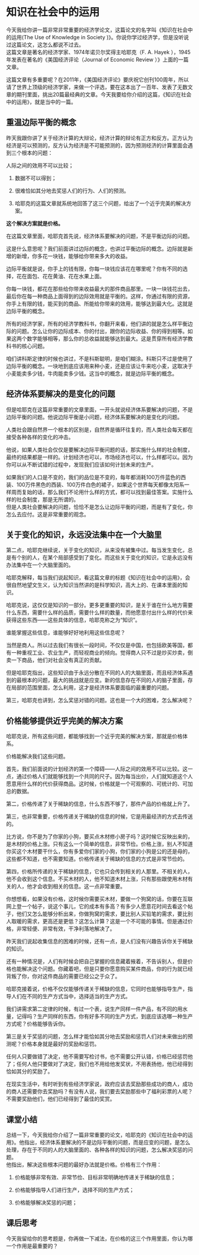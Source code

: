 # 知识在社会中的运用
今天我给你讲一篇非常非常重要的经济学论文，这篇论文的名字叫《知识在社会中的运用(The Use of Knowledge in Society )》。你说你学过经济学，但是没听说过这篇论文，这怎么都说不过去。<br>这篇文章是著名的经济学家、1974年诺贝尔奖得主哈耶克（F. A. Hayek&nbsp;），1945年发表在著名的《美国经济评论（Journal of Economic Review ）》上面的一篇文章。

这篇文章有多重要呢？在2011年，《美国经济评论》要庆祝它创刊100周年，所以请了世界上顶级的经济学家，来做一个评选，要在这本出了一百年、发表了无数文章的期刊里面，挑出20篇最经典的文章。今天我要给你介绍的这篇，《知识在社会中的运用》，就是当中的一篇。
## 重温边际平衡的概念
昨天我跟你讲了关于经济计算的大辩论，经济计算的辩论有正方和反方。正方认为经济是可以预测的，反方认为经济是不可能预测的，因为预测经济的计算里面会遇到三个根本的问题：

人际之间的效用不可以比较；

1. 数据不可以得到；

2. 很难恰如其分地去奖惩人们的行为、人们的预测。

3. 哈耶克的这篇文章就系统地回答了这三个问题，给出了一个近乎完美的解决方案。

**这个解决方案就是价格。**

在这篇文章里面，哈耶克首先说，经济体系要解决的问题，不是平衡边际的问题。

这是什么意思呢？我们前面讲过边际的概念，也讲过平衡边际的概念。边际就是新增的新增，你多花一块钱，能够给你带来多大的收益。

边际平衡就是说，你手上的钱有限，你每一块钱应该花在哪里呢？你有不同的选择，花在面包、花在黄油、花在水果上面。

你每一块钱，都花在那些给你带来收益最大的那件商品那里。一块一块钱花出去，最后你在每一种商品上面得到的边际效用就是平衡的。这样，你通过有限的资源，你手上有限的钱，能买到的商品、所能给你带来的效用，能够达到最大化。这就是边际平衡的概念。

所有的经济学家，所有的经济学教科书，你翻开来看，他们讲的就是怎么样平衡边际的问题。怎么让你的边际成本、你的付出，跟你的边际收益、你的得到相等。如果这两个数字能够相等，那么你的总收益就能够达到最大。这是贯穿所有经济学教科书的核心问题。

咱们讲科斯定律的时候也讲过，不是科斯聪明，是咱们糊涂。科斯只不过是使用了边际平衡的概念。一块地到底应该用来种小麦，还是应该让牛来吃小麦，这取决于小麦能卖多少钱，牛肉能卖多少钱。这当中的概念，就是边际平衡的概念。
## 经济体系要解决的是变化的问题
但是哈耶克在这篇非常重要的文章里面，一开头就说经济体系要解决的问题，不是边际平衡的问题。他说边际平衡是小问题，经济体系要解决的是变化的问题。

人类社会跟自然界一个根本的区别是，自然界是循环往复的，而人类社会每天都在接受各种各样的变化的冲击。

他说，如果人类社会仅仅是要解决边际平衡问题的话，那实施什么样的社会制度，最终的结果都是一样的。计划经济也可以，市场经济也可以，什么样都可以。因为你可以从不断试错的过程中，发现我们应该如何计划未来的生产。

如果我们的人口是不变的，我们的品位是不变的，每年都消耗100万件蓝色的西装、100万件黑色的西装、100万件白色的裙子，如果这个世界每天都像太阳系一样周而复始的话，那么我们不论用什么样的方式，都可以找到最佳答案。实施什么样的社会制度，那是无所谓的。<br>但是人类社会要解决的问题，恰恰不是怎么让边际平衡的问题，而是有了变化，你怎么去应付。这是非常重要的观念。
## 关于变化的知识，永远没法集中在一个大脑里
第二点，哈耶克继续说，关于变化的知识，从来没有被集中过。每当发生变化，总是有个别的人，在某个局部感受到了变化。而这些关于变化的知识，它是永远没有办法集中在一个大脑里面的。

哈耶克解释，每当我们说起知识，看这篇文章的标题《知识在社会中的运用》，会很自然地望文生义，认为知识当然讲的是科学知识，高大上的、在课本里面的知识。

哈耶克说，这仅仅是知识的一部分。更多更重要的知识，是关于谁在什么地方需要什么东西，需要什么样的品质，需要什么样的数量，而他愿意付出什么样的代价来获得这些东西——这些具体的信息，哈耶克称之为“知识”。

谁能掌握这些信息，谁能够好好地利用这些信息呢？

当然是商人。所以过去我们有很长一段时间，不仅仅是中国，也包括欧美等国，都有一种重视工业、农业生产，而轻视商业的倾向。觉得商人只不过是炒买炒卖，倒卖一下商品，他们对社会没有真正的贡献。

但是哈耶克指出，这些知识由于永远分散在不同的人的大脑里面，而且经济体系遇到的最根本的问题，最大的挑战就是应变。新的信息存在不同的人的脑子里面，存在局部的范围里面，怎么利用，这才是经济体系要面临的最重要的问题。

第三，哈耶克也讲到，怎么奖惩对错的问题。这也是一个大的困难，怎么解决呢？
## 价格能够提供近乎完美的解决方案
哈耶克说，所有这些问题，都能够找到一个近乎完美的解决方案，那就是价格体系。

价格能解决我们这些问题。

首先，我们前面说的计划经济的第一个障碍——人际之间的效用不可以比较。这一点，通过价格人们就能够找到一个共同的尺子。因为每当出价，人们就知道这个人愿意用什么样的代价获得商品。这时候，价格就是一个可观察的、可统计的、可加总的数据。

第二，价格传递了关于稀缺的信息，什么东西不够了，那件产品的价格就上升了。

第三，也非常重要，价格传递关于稀缺的信息的时候，它是用最经济的方式去传送的。

比方说，你不是为了你家的小狗，要买点木材修小房子吗？这时候它反映出来的，是木材的价格上涨。只有这么一个简单的信息，非常节俭。价格上涨，别人不知道你买这个木材要干什么，你有多爱你们家的小狗，你们家的小狗是公的还是母的，这些都不知道，也不需要知道。价格传递关于稀缺的信息的方式是非常节俭的。

第四，价格所传递的关于稀缺的信息，它也只会传到相关的人那里。不相关的人，他不会收到这个信息。不买木材的人，他不知道木材上涨，只有那些跟使用木材有关的人，他才会收到相关的信息。这一点非常重要。

你想想看，如果没有价格，这时候你需要买木材，要做一个狗窝的话，你要在互联网上登一个帖子，说这个事儿，它的成本有多高？有多少人愿意花时间去看这个帖子，他们又怎么能够分析出来，你做狗窝的需求，要比别人买铅笔的需求，要比别人取暖的需求，更高还是更低？这怎么计算？这是一个不可能的事情。但是通过价格，非常轻便、非常有效，干净利落地解决了。

昨天我们说起收集信息的困难的时候，还有一点，是人们没有兴趣告诉你关于稀缺的知识。

还有一种情况是，人们有时候会把自己掌握的信息藏着掖着，不告诉别人，但是价格也能解决这个问题。你藏着吧，但是只要你愿意购买某件商品，你的行为就已经背叛了你，你对这件商品的需要已经公之于众了。

哈耶克接着说，价格不仅仅能够传递关于稀缺的信息，它同时也能够指导生产，指导人们在不同的生产方式当中，选择适当的生产方式。

我们讲需求第二定律的时候，有过一个表，说生产同样一件产品，有不同的用水量，记得吗？生产同样的东西，你有好多不同的生产方式，到底应该选哪一种生产方式呢？价格能够告诉你。

第三是关于奖惩的问题，怎么样才能恰如其分地去奖励和惩罚人们对未来做出的预测呢？价格本身就是最好的奖励和惩罚。

任何人只要做错了决定，他不需要写检讨书，也不需要公开认错，价格已经惩罚他了；任何人他只要做对了决定，我们也不用给他发奖状，不用表扬他，他已经得到恰如其分的奖励了。

在现实生活中，有时听到有些经济学家说，政府应该去奖励那些成功的商人，成功的商人还需要你去奖励吗？有没有人说，我们要去奖励那些中了福利彩票的人呢？不需要奖励他们，他们已经得到了最佳的奖赏。
## 课堂小结
总结一下，今天我给你介绍了一篇非常重要的论文，哈耶克的《知识在社会中的运用》。他指出，经济体系要解决的不是边际平衡的问题，而是应变的问题，是怎么处理，存在于不同的人的大脑里面的、各种各样的知识的问题，怎么解决奖惩的问题。<br>他指出，解决这些根本问题的最好办法就是价格。价格有三个作用：

1. 价格能够非常有效、非常节俭、目标非常明确地传递关于稀缺的信息；

2. 价格能够指导人们进行生产，选择不同的生产方式；

3. 价格能够解决奖惩的问题；

## 课后思考
今天我留给你的思考题是，你再做一下减法，在价格的这三个作用里面，你认为哪一个作用是最重要的？